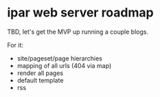 # ipar web server roadmap

TBD, let's get the MVP up running a couple blogs.

For it:

* site/pageset/page hierarchies
* mapping of all urls (404 via map)
* render all pages
* default template
* rss
